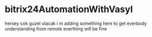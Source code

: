 # bitrix24AutomationWithVasyl

hersey cok guzel olacak
i m adding something here to get everbody  understanding from remote
everthing will be fine 

